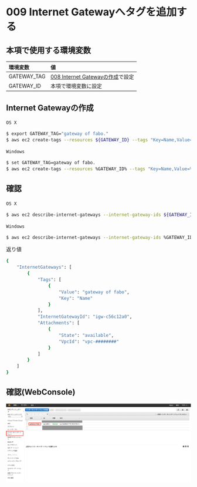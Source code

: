 # 009 Internet Gatewayへタグを追加する

## 本項で使用する環境変数

|環境変数|値|
|:--|:--|
|GATEWAY_TAG|[008 Internet Gatewayの作成](vpc/008_create_gateway.md)で設定|
|GATEWAY_ID|本項で環境変数に設定|

## Internet Gatewayの作成

`OS X`

```bash
$ export GATEWAY_TAG="gateway of fabo."
$ aws ec2 create-tags --resources ${GATEWAY_ID} --tags "Key=Name,Value=${GATEWAY_TAG}"
```

`Windows`

```bash
$ set GATEWAY_TAG=gateway of fabo.
$ aws ec2 create-tags --resources %GATEWAY_ID% --tags "Key=Name,Value=%GATEWAY_TAG%"
```

## 確認
`OS X`

```bash
$ aws ec2 describe-internet-gateways --internet-gateway-ids ${GATEWAY_ID}
```
`Windows`

```bash
$ aws ec2 describe-internet-gateways --internet-gateway-ids %GATEWAY_ID%
```

返り値

```bash
{
    "InternetGateways": [
        {
            "Tags": [
                {
                    "Value": "gateway of fabo", 
                    "Key": "Name"
                }
            ], 
            "InternetGatewayId": "igw-c56c12a0", 
            "Attachments": [
                {
                    "State": "available", 
                    "VpcId": "vpc-########"
                }
            ]
        }
    ]
}
```

## 確認(WebConsole)

![](/img/vpc/gateway_tag001.png)
